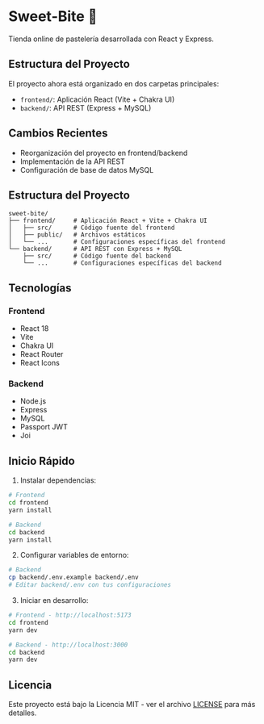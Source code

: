 # Sweet-Bite 🍰

Tienda online de pastelería desarrollada con React y Express.

## Estructura del Proyecto

El proyecto ahora está organizado en dos carpetas principales:

- `frontend/`: Aplicación React (Vite + Chakra UI)
- `backend/`: API REST (Express + MySQL)

## Cambios Recientes

- Reorganización del proyecto en frontend/backend
- Implementación de la API REST
- Configuración de base de datos MySQL

## Estructura del Proyecto

```
sweet-bite/
├── frontend/     # Aplicación React + Vite + Chakra UI
│   ├── src/      # Código fuente del frontend
│   ├── public/   # Archivos estáticos
│   └── ...       # Configuraciones específicas del frontend
└── backend/      # API REST con Express + MySQL
    ├── src/      # Código fuente del backend
    └── ...       # Configuraciones específicas del backend
```

## Tecnologías

### Frontend

- React 18
- Vite
- Chakra UI
- React Router
- React Icons

### Backend

- Node.js
- Express
- MySQL
- Passport JWT
- Joi

## Inicio Rápido

1. Instalar dependencias:

```bash
# Frontend
cd frontend
yarn install

# Backend
cd backend
yarn install
```

2. Configurar variables de entorno:

```bash
# Backend
cp backend/.env.example backend/.env
# Editar backend/.env con tus configuraciones
```

3. Iniciar en desarrollo:

```bash
# Frontend - http://localhost:5173
cd frontend
yarn dev

# Backend - http://localhost:3000
cd backend
yarn dev
```

## Licencia

Este proyecto está bajo la Licencia MIT - ver el archivo [LICENSE](LICENSE) para más detalles.
